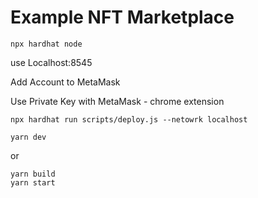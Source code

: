 # Example NFT Marketplace
```
npx hardhat node
```

use Localhost:8545

Add Account to MetaMask

Use Private Key with MetaMask - chrome extension

```
npx hardhat run scripts/deploy.js --netowrk localhost
```

```
yarn dev
```
or
```
yarn build
yarn start
```
